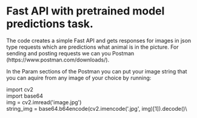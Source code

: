 # Fast API with pretrained model predictions task.  
<p>
The code creates a simple Fast API and gets responses for images in json type requests which are predictions what animal is in the picture. For sending and posting requests we can you Postman (https://www.postman.com/downloads/).</p>

<p>
In the Param sections of the Postman you can put your image string that you can aquire from any image of your choice by running: </p>

import cv2\
import base64\
img = cv2.imread('image.jpg')\
string_img = base64.b64encode(cv2.imencode('.jpg', img)[1]).decode()\

&nbsp;
&nbsp;

